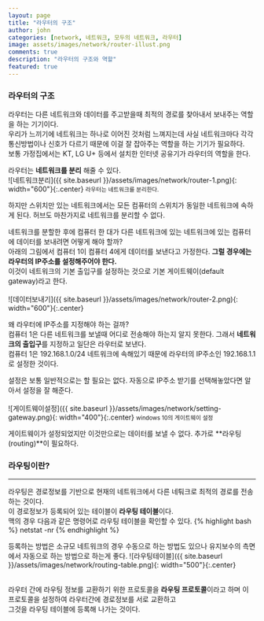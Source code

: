 ```yaml
---
layout: page
title: "라우터의 구조"
author: john
categories: [network, 네트워크, 모두의 네트워크, 라우터]
image: assets/images/network/router-illust.png
comments: true
description: "라우터의 구조와 역할"
featured: true
---
```


### 라우터의 구조

라우터는 다른 네트워크와 데이터를 주고받을때 최적의 경로를 찾아내서 보내주는 역할을 하는 기기이다. <br>
우리가 느끼기에 네트워크는 하나로 이어진 것처럼 느껴지는데 사실 네트워크마다 각각 통신방법이나 신호가 다르기 때문에 이걸 잘 잡아주는 역할을 하는 기기가 필요하다. <br>
보통 가정집에서는 KT, LG U+ 등에서 설치한 인터넷 공유기가 라우터의 역할을 한다. <br>

라우터는 **네트워크를 분리** 해줄 수 있다.<br>
![네트워크분리]({{ site.baseurl }}/assets/images/network/router-1.png){: width="600"}{:.center}
<small class="caption">라우터는 네트워크를 분리한다.</small>

하지만 스위치만 있는 네트워크에서는 모든 컴퓨터의 스위치가 동일한 네트워크에 속하게 된다. 허브도 마찬가지로 네트워크를 분리할 수 없다.<br>

네트워크를 분할한 후에 컴퓨터 한 대가 다른 네트워크에 있는 네트워크에 있는 컴퓨터에 데이터를 보내려면 어떻게 해야 할까?<br>
아래의 그림에서 컴퓨터 1이 컴퓨터 4에게 데이터를 보낸다고 가정한다. <strong>그럴 경우에는 라우터의 IP주소를 설정해주어야 한다. </strong><br>
이것이 네트워크의 기본 출입구를 설정하는 것으로 <span class="color--red">기본 게이트웨이(default gateway)</span>라고 한다.<br>
<br>
![데이터보내기]({{ site.baseurl }}/assets/images/network/router-2.png){: width="600"}{:.center}

왜 라우터에 IP주소를 지정해야 하는 걸까?<br>
컴퓨터 1은 다른 네트워크를 보낼때 어디로 전송해야 하는지 알지 못한다. 그래서 **네트워크의 출입구**를 지정하고 일단은 라우터로 보낸다.<br>
컴퓨터 1은 192.168.1.0/24 네트워크에 속해있기 때문에 라우터의 IP주소인 192.168.1.1로 설정한 것이다.

설정은 보통 일반적으로는 할 필요는 없다. 자동으로 IP주소 받기를 선택해놓았다면 알아서 설정을 잘 해준다.<br><br>
![게이트웨이설정]({{ site.baseurl }}/assets/images/network/setting-gateway.png){: width="400"}{:.center}
<small class="caption">windows 10의 게이트웨이 설정</small>

게이트웨이가 설정되었지만 이것만으로는 데이터를 보낼 수 없다. 추가로 **라우팅(routing)**이 필요하다.

### 라우팅이란?

---

라우팅은 경로정보를 기반으로 현재의 네트워크에서 다른 네퉈크로 최적의 경로를 전송하는 것이다. <br>
이 경로정보가 등록되어 있는 테이블이 **라우팅 테이블**이다. <br>
맥의 경우 다음과 같은 명령어로 라우팅 테이블을 확인할 수 있다.
{% highlight bash %}
netstat -nr
{% endhighlight %}

등록하는 방법은 소규모 네트워크의 경우 수동으로 하는 방법도 있으나 유지보수의 측면에서 자동으로 하는 방법으로 하는게 좋다.
![라우팅테이블]({{ site.baseurl }}/assets/images/network/routing-table.png){: width="500"}{:.center}
<br>
<br>

라우터 간에 라우팅 정보를 교환하기 위한 프로토콜을 **라우팅 프로토콜**이라고 하며 이 프로토콜을 설정하여 라우터간에 경로정보를 서로 교환하고<br>
그것을 라우팅 테이블에 등록해 나가는 것이다.
